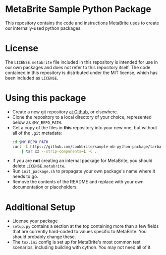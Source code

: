 # MetaBrite Sample Python Package

This repository contains the code and instructions MetaBrite uses to create
our internally-used python packages.

# License

The `LICENSE.metabrite` file included in this repository is intended for use
in our own packages and does not refer to this repository itself. The code
contained in this repository is distributed under the MIT license, which has
been included as `LICENSE`.  

# Using this package 

* Create a new git repository [at Github](https://help.github.com/articles/create-a-repo/), 
  or elsewhere.
* Clone the repository to a local directory of your choice, represented below as
  `$MY_REPO_PATH`.
* Get a copy of the files in **this** repository into your new one, but without
  all of the `.git` metadata:
    ```bash
    cd $MY_REPO_PATH
    curl -L https://github.com/cookbrite/sample-mb-python-package/tarball/master \
        | tar xz --strip-components=1 -C .
    ```
* If you are **not** creating an internal package for MetaBrite, you should delete
  `LICENSE.metabrite`.
* Run `init_package.sh` to propagate your own package's name where it needs to go.
* Remove the contents of the README and replace with your own documentation or placeholders.

# Additional Setup

* [License your package](https://help.github.com/articles/licensing-a-repository/)
* `setup.py` contains a section at the top containing more than a few fields that
  are currently hard-coded to values specific to MetaBrite.  You should probably
  change these.
* The `tox.ini` config is set up for MetaBrite's most common test scenarios,
  including building with cython.  You may not need all of it.
